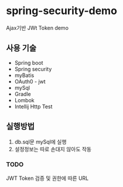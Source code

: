 # spring-security-demo
Ajax기반 JWt Token demo

## 사용 기술
* Spring boot
* Spring security
* myBatis
* OAuth0 - jwt
* mySql
* Gradle
* Lombok
* Intellij Http Test

## 실행방법
1. db.sql문 mySql에 실행
2. 설정정보는 따로 손대지 않아도 작동

### TODO
JWT Token 검증 및 권한에 따른 URL 
